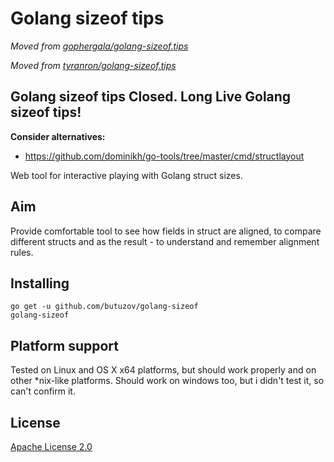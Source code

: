 # Golang sizeof tips

_Moved from [gophergala/golang-sizeof.tips](https://github.com/gophergala/golang-sizeof.tips)_

_Moved from [tyranron/golang-sizeof.tips](https://github.com/tyranron/golang-sizeof.tips)_

## Golang sizeof tips Closed. Long Live Golang sizeof tips!

**Consider alternatives:**
- https://github.com/dominikh/go-tools/tree/master/cmd/structlayout

Web tool for interactive playing with Golang struct sizes.


## Aim
Provide comfortable tool to see how fields in struct are aligned,
to compare different structs and as the result - to understand
and remember alignment rules.

## Installing

```bas
go get -u github.com/butuzov/golang-sizeof
golang-sizeof
```

## Platform support
Tested on Linux and OS X x64 platforms, but should work properly and on other
*nix-like platforms. Should work on windows too, but i didn't test it, so can't confirm it.

## License
[Apache License 2.0](LICENSE)
